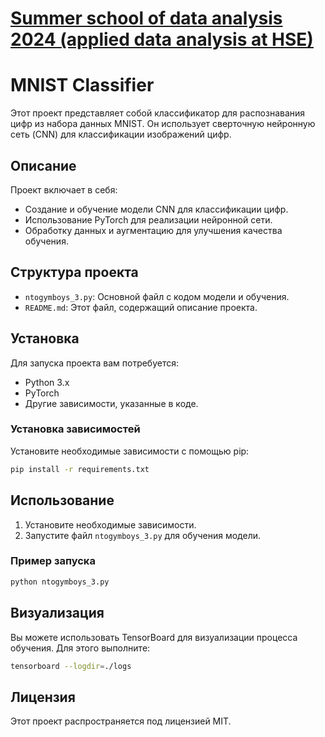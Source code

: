 # [Summer school of data analysis 2024 (applied data analysis at HSE)](https://cs.hse.ru/dataschool/2024/)


# MNIST Classifier

Этот проект представляет собой классификатор для распознавания цифр из набора данных MNIST. Он использует сверточную нейронную сеть (CNN) для классификации изображений цифр.

## Описание

Проект включает в себя:
- Создание и обучение модели CNN для классификации цифр.
- Использование PyTorch для реализации нейронной сети.
- Обработку данных и аугментацию для улучшения качества обучения.

## Структура проекта

- `ntogymboys_3.py`: Основной файл с кодом модели и обучения.
- `README.md`: Этот файл, содержащий описание проекта.

## Установка

Для запуска проекта вам потребуется:
- Python 3.x
- PyTorch
- Другие зависимости, указанные в коде.

### Установка зависимостей

Установите необходимые зависимости с помощью pip:

```bash
pip install -r requirements.txt
```

## Использование

1. Установите необходимые зависимости.
2. Запустите файл `ntogymboys_3.py` для обучения модели.

### Пример запуска

```bash
python ntogymboys_3.py
```

## Визуализация

Вы можете использовать TensorBoard для визуализации процесса обучения. Для этого выполните:

```bash
tensorboard --logdir=./logs
```

## Лицензия

Этот проект распространяется под лицензией MIT. 
